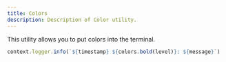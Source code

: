 ```yaml
---
title: Colors
description: Description of Color utility.
---
```


This utility allows you to put colors into the terminal.

```typescript
context.logger.info(`${timestamp} ${colors.bold(level)}: ${message}`)
```

